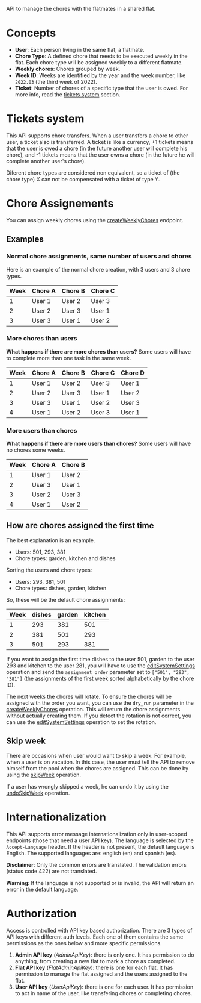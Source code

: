 API to manage the chores with the flatmates in a shared flat.

# Concepts

- **User**: Each person living in the same flat, a flatmate.
- **Chore Type**: A defined chore that needs to be executed weekly in the flat. Each chore type will be assigned weekly to a different flatmate.
- **Weekly chores**: Chores grouped by week.
- **Week ID**: Weeks are identified by the year and the week number, like `2022.03` (the third week of 2022).
- **Ticket**: Number of chores of a specific type that the user is owed. For more info, read the [tickets system](#section/Concepts/Tickets-system) section.

# Tickets system

This API supports chore transfers. When a user transfers a chore to other user, a ticket also is transferred. A ticket is like a currency, +1 tickets means that the user is owed a chore (in the future another user will complete his chore), and -1 tickets means that the user owns a chore (in the future he will complete another user's chore).

Diferent chore types are considered non equivalent, so a ticket of (the chore type) X can not be compensated with a ticket of type Y.

# Chore Assignements

You can assign weekly chores using the [createWeeklyChores](#tag/Weekly-Chores/operation/createWeeklyChores) endpoint.

## Examples

### Normal chore assignments, same number of users and chores

Here is an example of the normal chore creation, with 3 users and 3 chore types.

| Week | Chore A | Chore B | Chore C |
| ---- | ------- | ------- | ------- |
| 1    | User 1  | User 2  | User 3  |
| 2    | User 2  | User 3  | User 1  |
| 3    | User 3  | User 1  | User 2  |

### More chores than users

**What happens if there are more chores than users?** Some users will have to complete more than one task in the same week.

| Week | Chore A | Chore B | Chore C | Chore D |
| ---- | ------- | ------- | ------- | ------- |
| 1    | User 1  | User 2  | User 3  | User 1  |
| 2    | User 2  | User 3  | User 1  | User 2  |
| 3    | User 3  | User 1  | User 2  | User 3  |
| 4    | User 1  | User 2  | User 3  | User 1  |

### More users than chores

**What happens if there are more users than chores?** Some users will have no chores some weeks.

| Week | Chore A | Chore B |
| ---- | ------- | ------- |
| 1    | User 1  | User 2  |
| 2    | User 3  | User 1  |
| 3    | User 2  | User 3  |
| 4    | User 1  | User 2  |

## How are chores assigned the first time

The best explanation is an example.

- Users: 501, 293, 381
- Chore types: garden, kitchen and dishes

Sorting the users and chore types:

- Users: 293, 381, 501
- Chore types: dishes, garden, kitchen

So, these will be the default chore assignments:

| Week | dishes | garden | kitchen |
| ---- | ------ | ------ | ------- |
| 1    | 293    | 381    | 501     |
| 2    | 381    | 501    | 293     |
| 3    | 501    | 293    | 381     |

If you want to assign the first time dishes to the user 501, garden to the user 293 and kitchen to the user 281, you will have to use the [editSystemSettings](#tag/System/operation/editSystemSettings) operation and send the `assignment_order` parameter set to `["501", "293", "381"]` (the assignments of the first week sorted alphabetically by the chore ID).

The next weeks the chores will rotate. To ensure the chores will be assigned with the order you want, you can use the `dry_run` parameter in the [createWeeklyChores](#tag/Weekly-Chores/operation/createWeeklyChores) operation. This will return the chore assignments without actually creating them. If you detect the rotation is not correct, you can use the [editSystemSettings](#tag/System/operation/editSystemSettings) operation to set the rotation.

## Skip week

There are occasions when user would want to skip a week. For example, when a user is on vacation. In this case, the user must tell the API to remove himself from the pool when the chores are assigned. This can be done by using the [skipWeek](#tag/Skip-Chores/operation/skipWeek) operation.

If a user has wrongly skipped a week, he can undo it by using the [undoSkipWeek](#tag/Skip-Chores/operation/undoSkipWeek) operation.

# Internationalization

This API supports error message internationalization only in user-scoped endpoints (those that need a user API key). The language is selected by the `Accept-Language` header. If the header is not present, the default language is English. The supported languages are: english (en) and spanish (es).

**Disclaimer**: Only the common errors are translated. The validation errors (status code 422) are not translated.

**Warning**: If the language is not supported or is invalid, the API will return an error in the default language.

# Authorization

Access is controlled with API key based authorization. There are 3 types of API keys with different auth levels. Each one of them contains the same permissions as the ones below and more specific permissions.

1. **Admin API key** (_AdminApiKey_): there is only one. It has permission to do anything, from creating a new flat to mark a chore as completed.
2. **Flat API key** (_FlatAdminApiKey_): there is one for each flat. It has permission to manage the flat assigned and the users assigned to the flat.
3. **User API key** (_UserApiKey_): there is one for each user. It has permission to act in name of the user, like transfering chores or completing chores.
